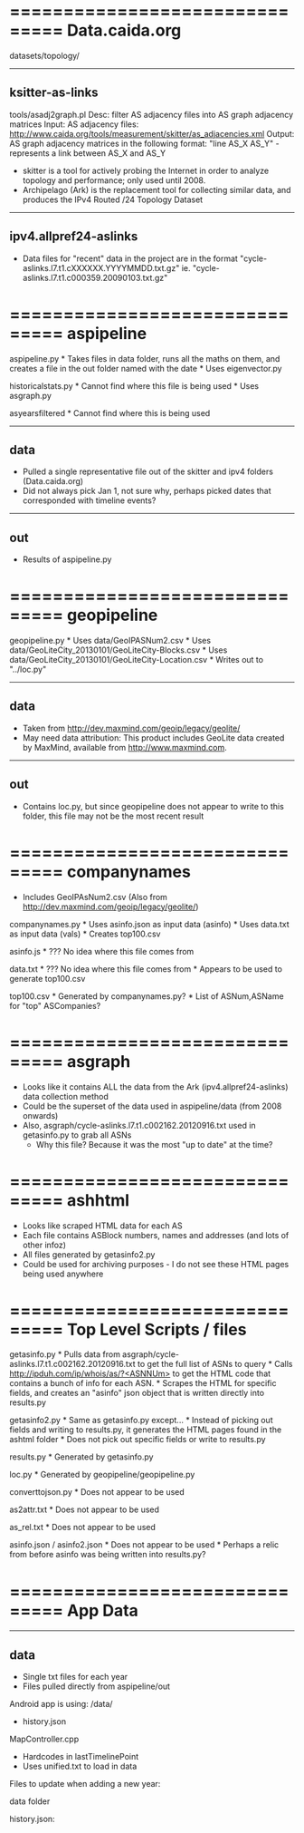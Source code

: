 

===============================
Data.caida.org
===============================
datasets/topology/

--------------------
ksitter-as-links
--------------------
tools/asadj2graph.pl
  	Desc: filter AS adjacency files into AS graph adjacency matrices
	Input: AS adjacency files: http://www.caida.org/tools/measurement/skitter/as_adjacencies.xml
	Output: AS graph adjacency matrices in the following format: "line AS_X AS_Y" - represents a link between AS_X and AS_Y

* skitter is a tool for actively probing the Internet in order to analyze topology and performance; only used until 2008.
* Archipelago (Ark) is the replacement tool for collecting similar data, and produces the IPv4 Routed /24 Topology Dataset

--------------------
ipv4.allpref24-aslinks
--------------------
* Data files for "recent" data in the project are in the format "cycle-aslinks.l7.t1.cXXXXXX.YYYYMMDD.txt.gz" 
	ie. "cycle-aslinks.l7.t1.c000359.20090103.txt.gz"



===============================
aspipeline
===============================
aspipeline.py
 	* Takes files in data folder, runs all the maths on them, and creates a file in the out folder named with the date
 	* Uses eigenvector.py

historicalstats.py
	* Cannot find where this file is being used
	* Uses asgraph.py

asyearsfiltered
	* Cannot find where this is being used

--------------------
data
--------------------
* Pulled a single representative file out of the skitter and ipv4 folders (Data.caida.org)
* Did not always pick Jan 1, not sure why, perhaps picked dates that corresponded with timeline events?

--------------------
out
--------------------
* Results of aspipeline.py




===============================
geopipeline
===============================
geopipeline.py
	* Uses data/GeoIPASNum2.csv
	* Uses data/GeoLiteCity_20130101/GeoLiteCity-Blocks.csv
	* Uses data/GeoLiteCity_20130101/GeoLiteCity-Location.csv
	* Writes out to "../loc.py"

--------------------
data
--------------------
* Taken from http://dev.maxmind.com/geoip/legacy/geolite/
* May need data attribution:
	This product includes GeoLite data created by MaxMind, available from 
	<a href="http://www.maxmind.com">http://www.maxmind.com</a>.

--------------------
out
--------------------
* Contains loc.py, but since geopipeline does not appear to write to this folder, this file may not be the most recent result




===============================
companynames
===============================
* Includes GeoIPAsNum2.csv (Also from http://dev.maxmind.com/geoip/legacy/geolite/)

companynames.py
	* Uses asinfo.json as input data (asinfo)
	* Uses data.txt as input data (vals)
	* Creates top100.csv

asinfo.js
	* ??? No idea where this file comes from	

data.txt
	* ??? No idea where this file comes from
	* Appears to be used to generate top100.csv

top100.csv
	* Generated by companynames.py?
	* List of ASNum,ASName for "top" ASCompanies? 


===============================
asgraph
===============================
* Looks like it contains ALL the data from the Ark (ipv4.allpref24-aslinks) data collection method
* Could be the superset of the data used in aspipeline/data (from 2008 onwards)
* Also, asgraph/cycle-aslinks.l7.t1.c002162.20120916.txt used in getasinfo.py to grab all ASNs 
	* Why this file? Because it was the most "up to date" at the time?


===============================
ashhtml
===============================
* Looks like scraped HTML data for each AS
* Each file contains ASBlock numbers, names and addresses (and lots of other infoz)
* All files generated by getasinfo2.py
* Could be used for archiving purposes - I do not see these HTML pages being used anywhere


===============================
Top Level Scripts / files
===============================

getasinfo.py
	* Pulls data from asgraph/cycle-aslinks.l7.t1.c002162.20120916.txt to get the full list of ASNs to query
	* Calls http://ipduh.com/ip/whois/as/?<ASNNUm> to get the HTML code that contains a bunch of info for each ASN.
	* Scrapes the HTML for specific fields, and creates an "asinfo" json object that is written directly into results.py

getasinfo2.py
	* Same as getasinfo.py except...
	* Instead of picking out fields and writing to results.py, it generates the HTML pages found in the ashtml folder
	* Does not pick out specific fields or write to results.py

results.py
	* Generated by getasinfo.py

loc.py
	* Generated by geopipeline/geopipeline.py

converttojson.py
	* Does not appear to be used

as2attr.txt
	* Does not appear to be used 

as_rel.txt
	* Does not appear to be used 

asinfo.json / asinfo2.json
	* Does not appear to be used
	* Perhaps a relic from before asinfo was being written into results.py?


===============================
App Data
===============================

--------------------
data
--------------------
* Single txt files for each year
* Files pulled directly from aspipeline/out



Android app is using:
/data/
* history.json


MapController.cpp
* Hardcodes in lastTimelinePoint
* Uses unified.txt to load in data



Files to update when adding a new year:

data folder

history.json: 


